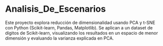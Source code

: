 # Analisis_De_Escenarios
Este proyecto explora reducción de dimensionalidad usando PCA y t-SNE con Python (Scikit-learn, Pandas, Matplotlib). Se aplican a un dataset de dígitos de Scikit-learn, visualizando los resultados en un espacio de menor dimensión y evaluando la varianza explicada en PCA.
